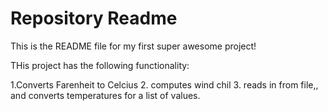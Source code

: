 # Repository Readme
This is the README file for my first super awesome project!

THis project has the following functionality:

1.Converts Farenheit to Celcius
2. computes wind chil 
3. reads in from file,, and converts temperatures for a list of values.

